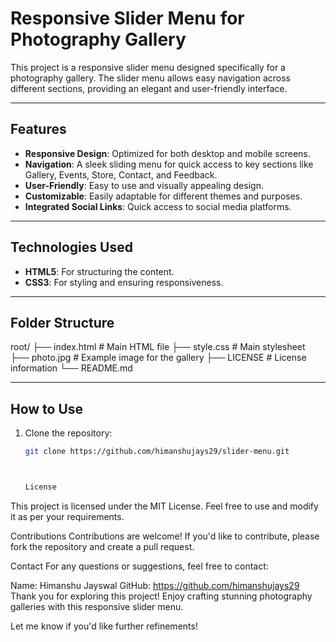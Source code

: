 # Responsive Slider Menu for Photography Gallery

This project is a responsive slider menu designed specifically for a photography gallery. The slider menu allows easy navigation across different sections, providing an elegant and user-friendly interface.

---

## Features

- **Responsive Design**: Optimized for both desktop and mobile screens.
- **Navigation**: A sleek sliding menu for quick access to key sections like Gallery, Events, Store, Contact, and Feedback.
- **User-Friendly**: Easy to use and visually appealing design.
- **Customizable**: Easily adaptable for different themes and purposes.
- **Integrated Social Links**: Quick access to social media platforms.

---

## Technologies Used

- **HTML5**: For structuring the content.
- **CSS3**: For styling and ensuring responsiveness.

---

## Folder Structure

root/ ├── index.html # Main HTML file
      ├── style.css # Main stylesheet 
      ├── photo.jpg # Example image for the gallery 
      ├── LICENSE # License information 
      └── README.md

---

## How to Use

1. Clone the repository:

   ```bash
   git clone https://github.com/himanshujays29/slider-menu.git



   License
This project is licensed under the MIT License. Feel free to use and modify it as per your requirements.

Contributions
Contributions are welcome! If you'd like to contribute, please fork the repository and create a pull request.

Contact
For any questions or suggestions, feel free to contact:

Name: Himanshu Jayswal
GitHub: https://github.com/himanshujays29
Thank you for exploring this project! Enjoy crafting stunning photography galleries with this responsive slider menu.


Let me know if you'd like further refinements!

